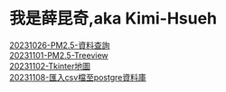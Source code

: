 # 我是薛昆奇,aka Kimi-Hsueh

[20231026-PM2.5-資料查詢](https://github.com/roberthsu2003/__11209python_school__/tree/main/%E5%AD%B8%E5%93%A1%E8%B3%87%E6%96%99/%E8%96%9B%E6%98%86%E5%A5%87/20231026_homework)<br>
[20231101-PM2.5-Treeview](https://github.com/roberthsu2003/__11209python_school__/tree/main/%E5%AD%B8%E5%93%A1%E8%B3%87%E6%96%99/%E8%96%9B%E6%98%86%E5%A5%87/20231101-homework)<br>
[20231102-Tkinter地圖](https://github.com/Kimi-Hsueh/__11209python_school__/tree/main/%E5%AD%B8%E5%93%A1%E8%B3%87%E6%96%99/%E8%96%9B%E6%98%86%E5%A5%87/20231102-map)<br>
[20231108-匯入csv檔至postgre資料庫](https://github.com/Kimi-Hsueh/__11209python_school__/blob/main/%E5%AD%B8%E5%93%A1%E8%B3%87%E6%96%99/%E8%96%9B%E6%98%86%E5%A5%87/20231108-homework/homework.ipynb)<br>
